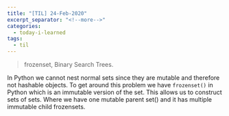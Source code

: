 ```yaml
---
title: "[TIL] 24-Feb-2020"
excerpt_separator: "<!--more-->"
categories:
  - today-i-learned
tags:
  - til 
---
```


> frozenset, Binary Search Trees.
<!--more-->

In Python we cannot nest normal sets since they are mutable and therefore not hashable objects. To get around this problem we have
`frozenset()` in Python which is an immutable version of the set. This allows us to construct sets of sets. Where we have one mutable parent set() and
it has multiple immutable child frozensets.

